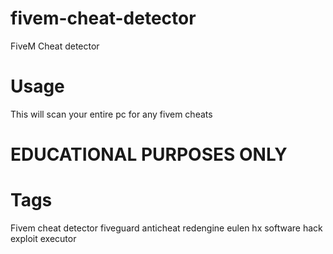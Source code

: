 # fivem-cheat-detector
FiveM Cheat detector


# Usage
This will scan your entire pc for any fivem cheats



# EDUCATIONAL PURPOSES ONLY

# Tags
Fivem cheat detector fiveguard anticheat redengine eulen hx software hack exploit executor 
